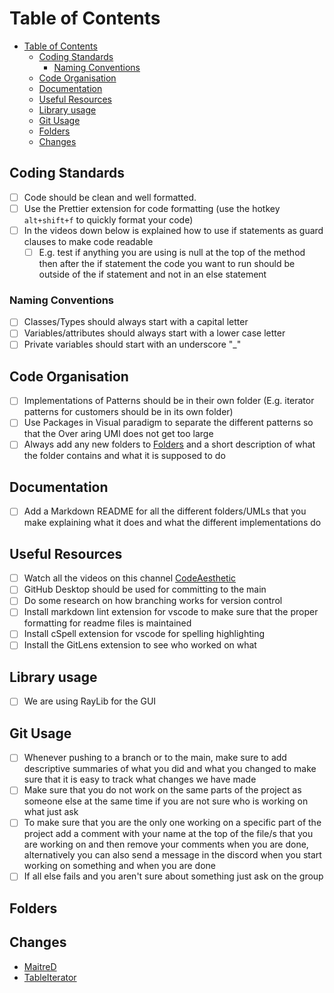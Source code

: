 # Table of Contents

- [Table of Contents](#table-of-contents)
  - [Coding Standards](#coding-standards)
    - [Naming Conventions](#naming-conventions)
  - [Code Organisation](#code-organisation)
  - [Documentation](#documentation)
  - [Useful Resources](#useful-resources)
  - [Library usage](#library-usage)
  - [Git Usage](#git-usage)
  - [Folders](#folders)
  - [Changes](#changes)

## Coding Standards

- [ ] Code should be clean and well formatted.
- [ ] Use the Prettier extension for code formatting (use the hotkey `alt+shift+f` to quickly format your code)
- [ ] In the videos down below is explained how to use if statements as guard clauses to make code readable
  - [ ] E.g. test if anything you are using is null at the top of the method then after the if statement the code you want to run should be outside of the if statement and not in an else statement

### Naming Conventions

- [ ] Classes/Types should always start with a capital letter
- [ ] Variables/attributes should always start with a lower case letter
- [ ] Private variables should start with an underscore "_"

## Code Organisation

- [ ] Implementations of Patterns should be in their own folder (E.g. iterator patterns for customers should be in its own folder)
- [ ] Use Packages in Visual paradigm to separate the different patterns so that the Over aring UMl does not get too large
- [ ] Always add any new folders to [Folders](#folders) and a short description of what the folder contains and what it is supposed to do

## Documentation

- [ ] Add a Markdown README for all the different folders/UMLs that you make explaining what it does and what the different implementations do

## Useful Resources

- [ ] Watch all the videos on this channel [CodeAesthetic](https://www.youtube.com/@CodeAesthetic/videos)
- [ ] GitHub Desktop should be used for committing to the main
- [ ] Do some research on how branching works for version control
- [ ] Install markdown lint extension for vscode to make sure that the proper formatting for readme files is maintained
- [ ] Install cSpell extension for vscode for spelling highlighting
- [ ] Install the GitLens extension to see who worked on what

## Library usage

- [ ] We are using RayLib for the GUI

## Git Usage

- [ ] Whenever pushing to a branch or to the main, make sure to add descriptive summaries of what you did and what you changed to make sure that it is easy to track what changes we have made
- [ ] Make sure that you do not work on the same parts of the project as someone else at the same time if you are not sure who is working on what just ask
- [ ] To make sure that you are the only one working on a specific part of the project add a comment with your name at the top of the file/s that you are working on and then remove your comments when you are done, alternatively you can also send a message in the discord when you start working on something and when you are done
- [ ] If all else fails and you aren't sure about something just ask on the group

## Folders

## Changes

- [MaitreD](./MaitreD.md)
- [TableIterator](./TableIterator)
